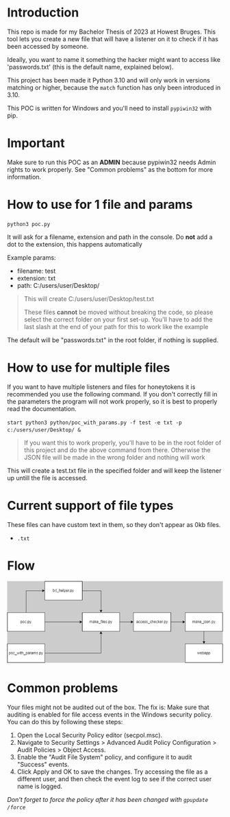 # Introduction
This repo is made for my Bachelor Thesis of 2023 at Howest Bruges.
This tool lets you create a new file that will have a listener on it to check if it has been accessed by someone.

Ideally, you want to name it something the hacker might want to access like 'passwords.txt' (this is the default name, explained below).

This project has been made it Python 3.10 and will only work in versions matching or higher, because the `match` function has only been introduced in 3.10.

This POC is written for Windows and you'll need to install `pypiwin32` with pip.

# Important
Make sure to run this POC as an **ADMIN** because pypiwin32 needs Admin rights to work properly.
See "Common problems" as the bottom for more information.

# How to use for 1 file and params

`python3 poc.py`

It will ask for a filename, extension and path in the console.
Do **not** add a dot to the extension, this happens automatically

Example params:
- filename: test
- extension: txt
- path: C:/users/user/Desktop/

> This will create C:/users/user/Desktop/test.txt
>
> These files **cannot** be moved without breaking the code, so please select the correct folder on your first set-up.
> You'll have to add the last slash at the end of your path for this to work like the example

The default will be "passwords.txt" in the root folder, if nothing is supplied.

# How to use for multiple files

If you want to have multiple listeners and files for honeytokens it is recommended you use the following command. If you don't correctly fill in the parameters the program will not work properly, so it is best to properly read the documentation.

`start python3 python/poc_with_params.py -f test -e txt -p c:/users/user/Desktop/ &`

>If you want this to work properly, you'll have to be in the root folder of this project and do the above command from there. Otherwise the JSON file will be made in the wrong folder and nothing will work

This will create a test.txt file in the specified folder and will keep the listener up untill the file is accessed.

# Current support of file types
These files can have custom text in them, so they don't appear as 0kb files.
- `.txt`

# Flow
![](flow.png)

# Common problems
Your files might not be audited out of the box. The fix is:
Make sure that auditing is enabled for file access events in the Windows security policy. You can do this by following these steps:
1. Open the Local Security Policy editor (secpol.msc).
2. Navigate to Security Settings > Advanced Audit Policy Configuration > Audit Policies > Object Access.
3. Enable the "Audit File System" policy, and configure it to audit "Success" events.
4. Click Apply and OK to save the changes.
Try accessing the file as a different user, and then check the event log to see if the correct user name is logged.

*Don't forget to force the policy after it has been changed with `gpupdate /force`*
